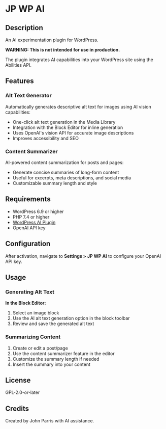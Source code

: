 # JP WP AI
## Description
An AI experimentation plugin for WordPress.

**WARNING: This is not intended for use in production.**

The plugin integrates AI capabilities into your WordPress site using the Abilities API.

## Features

### Alt Text Generator
Automatically generates descriptive alt text for images using AI vision capabilities:
- One-click alt text generation in the Media Library
- Integration with the Block Editor for inline generation
- Uses OpenAI's vision API for accurate image descriptions
- Improves accessibility and SEO

### Content Summarizer
AI-powered content summarization for posts and pages:
- Generate concise summaries of long-form content
- Useful for excerpts, meta descriptions, and social media
- Customizable summary length and style

## Requirements

- WordPress 6.9 or higher
- PHP 7.4 or higher
- [WordPress AI Plugin](https://github.com/WordPress/ai)
- OpenAI API key

## Configuration

After activation, navigate to **Settings > JP WP AI** to configure your OpenAI API key.

## Usage

### Generating Alt Text

**In the Block Editor:**
1. Select an image block
2. Use the AI alt text generation option in the block toolbar
3. Review and save the generated alt text

### Summarizing Content

1. Create or edit a post/page
2. Use the content summarizer feature in the editor
3. Customize the summary length if needed
4. Insert the summary into your content

## License

GPL-2.0-or-later

## Credits

Created by John Parris with AI assistance.
